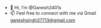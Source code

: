 - 👋 Hi, I’m @Ganesh2401s
- 📫 Feel free to connect with me via Gmail ganeshsingh37713@gmail.com

<!---
Ganesh2401s/Ganesh2401s is a ✨ special ✨ repository because its `README.md` (this file) appears on your GitHub profile.
You can click the Preview link to take a look at your changes.
--->
